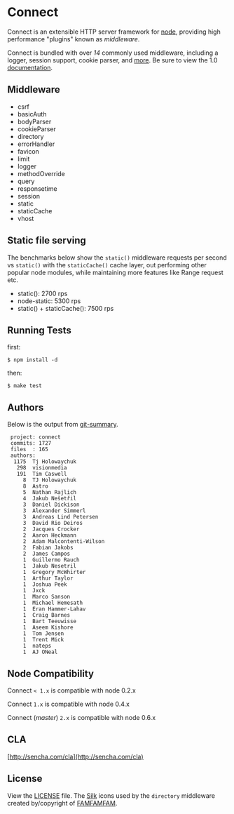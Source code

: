 
# Connect

  Connect is an extensible HTTP server framework for [node](http://nodejs.org), providing high performance "plugins" known as _middleware_.

 Connect is bundled with over _14_ commonly used middleware, including
 a logger, session support, cookie parser, and [more](http://senchalabs.github.com/connect). Be sure to view the 1.0 [documentation](http://senchalabs.github.com/connect/).

## Middleware

  - csrf
  - basicAuth
  - bodyParser
  - cookieParser
  - directory
  - errorHandler
  - favicon
  - limit
  - logger
  - methodOverride
  - query
  - responsetime
  - session
  - static
  - staticCache
  - vhost

## Static file serving

 The benchmarks below show the `static()` middleware
 requests per second vs `static()` with the `staticCache()`
 cache layer, out performing other popular node modules,
 while maintaining more features like Range request etc.

  - static(): 2700 rps
  - node-static: 5300 rps
  - static() + staticCache(): 7500 rps

## Running Tests

first:

    $ npm install -d

then:

    $ make test

## Authors

 Below is the output from [git-summary](http://github.com/visionmedia/git-extras).

     project: connect
     commits: 1727
     files  : 165
     authors: 
      1175	Tj Holowaychuk
       298	visionmedia
       191	Tim Caswell
         8	TJ Holowaychuk
         8	Astro
         5	Nathan Rajlich
         4	Jakub Nešetřil
         3	Daniel Dickison
         3	Alexander Simmerl
         3	Andreas Lind Petersen
         3	David Rio Deiros
         2	Jacques Crocker
         2	Aaron Heckmann
         2	Adam Malcontenti-Wilson
         2	Fabian Jakobs
         2	James Campos
         1	Guillermo Rauch
         1	Jakub Nesetril
         1	Gregory McWhirter
         1	Arthur Taylor
         1	Joshua Peek
         1	Jxck
         1	Marco Sanson
         1	Michael Hemesath
         1	Eran Hammer-Lahav
         1	Craig Barnes
         1	Bart Teeuwisse
         1	Aseem Kishore
         1	Tom Jensen
         1	Trent Mick
         1	nateps
         1	AJ ONeal



## Node Compatibility

  Connect `< 1.x` is compatible with node 0.2.x


  Connect `1.x` is compatible with node 0.4.x


  Connect (_master_) `2.x` is compatible with node 0.6.x

## CLA

 [http://sencha.com/cla](http://sencha.com/cla)

## License

View the [LICENSE](https://github.com/senchalabs/connect/blob/master/LICENSE) file. The [Silk](http://www.famfamfam.com/lab/icons/silk/) icons used by the `directory` middleware created by/copyright of [FAMFAMFAM](http://www.famfamfam.com/).